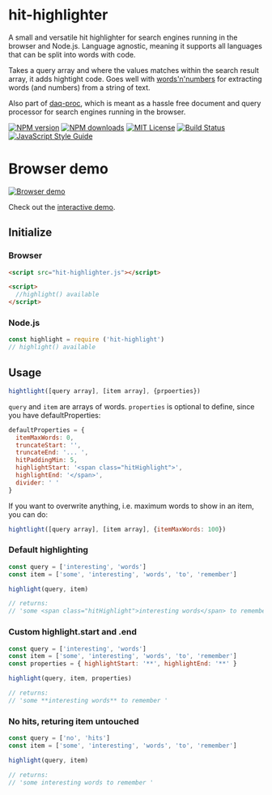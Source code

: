 # hit-highlighter
A small and versatile hit highlighter for search engines running in the browser and Node.js. Language agnostic, meaning it supports all languages that can be split into words with code. 

Takes a query array and where the values matches within the search result array, it adds hightight code. Goes well with [words'n'numbers](https://github.com/eklem/words-n-numbers) for extracting words (and numbers) from a string of text.

Also part of [daq-proc](https://github.com/eklem/daq-proc), which is meant as a hassle free document and query processor for search engines running in the browser.

[![NPM version][npm-version-image]][npm-url]
[![NPM downloads][npm-downloads-image]][npm-url]
[![MIT License][license-image]][license-url]
[![Build Status][travis-image]][travis-url]
[![JavaScript Style Guide][standardjs-image]][standardjs-url]

# Browser demo
[![Browser demo](https://user-images.githubusercontent.com/236656/65326930-e68a5d80-dbb2-11e9-9ad4-c5b17e53c3f4.png)](https://eklem.github.io/hit-highlighter/demo/)

Check out the [interactive demo](https://eklem.github.io/hit-highlighter/demo/).


## Initialize

### Browser
```HTML
<script src="hit-highlighter.js"></script>

<script>
  //highlight() available
</script>
```

### Node.js
```javaScript
const highlight = require ('hit-highlight')
// highlight() available
```

## Usage
```javaScript
hightlight([query array], [item array], {prpoerties})
```

`query` and `item` are arrays of words. `properties` is optional to define, since you have defaultProperties:
```javaScript
defaultProperties = {
  itemMaxWords: 0,
  truncateStart: '',
  truncateEnd: '... ',
  hitPaddingMin: 5,
  highlightStart: '<span class="hitHighlight">',
  highlightEnd: '</span>',
  divider: ' '
}
```

If you want to overwrite anything, i.e. maximum words to show in an item, you can do:
```javaScript
hightlight([query array], [item array], {itemMaxWords: 100})
```

### Default highlighting

```javaScript
const query = ['interesting', 'words']
const item = ['some', 'interesting', 'words', 'to', 'remember']

highlight(query, item)

// returns:
// 'some <span class="hitHighlight">interesting words</span> to remember '
```

### Custom highlight.start and .end

```javaScript
const query = ['interesting', 'words']
const item = ['some', 'interesting', 'words', 'to', 'remember']
const properties = { highlightStart: '**', highlightEnd: '**' }

highlight(query, item, properties)

// returns:
// 'some **interesting words** to remember '
```

### No hits, returing item untouched

```javaScript
const query = ['no', 'hits']
const item = ['some', 'interesting', 'words', 'to', 'remember']

highlight(query, item)

// returns:
// 'some interesting words to remember '
```

[license-image]: http://img.shields.io/badge/license-MIT-blue.svg?style=flat
[license-url]: LICENSE
[npm-url]: https://npmjs.org/package/hit-highlighter
[npm-version-image]: https://img.shields.io/npm/v/hit-highlighter.svg?style=flat
[npm-downloads-image]: https://img.shields.io/npm/dm/hit-highlighter.svg?style=flat
[travis-url]: https://travis-ci.org/eklem/hit-highlighter
[travis-image]: https://img.shields.io/travis/eklem/hit-highlighter.svg?style=flat
[standardjs-url]: https://standardjs.com
[standardjs-image]: https://img.shields.io/badge/code_style-standard-brightgreen.svg?style=flat-square